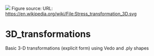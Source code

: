
![](https://upload.wikimedia.org/wikipedia/commons/7/76/Stress_transformation_3D.svg)
Figure source: URL: https://en.wikipedia.org/wiki/File:Stress_transformation_3D.svg



# 3D_transformations
Basic 3-D transformations (explicit form) using Vedo and .ply shapes


